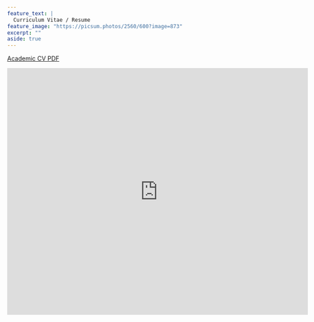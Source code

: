 ```yaml
---
feature_text: |
  Curriculum Vitae / Resume
feature_image: "https://picsum.photos/2560/600?image=873"
excerpt: ""
aside: true
---
```


[Academic CV PDF](https://github.com/rohitfarmer/cv/blob/master/academic-cv/nCV.pdf?raw=11)

<embed src="https://drive.google.com/viewerng/viewer?embedded=true&url=https://github.com/rohitfarmer/cv/blob/master/academic-cv/nCV.pdf?raw=1" width="700" height="575">
